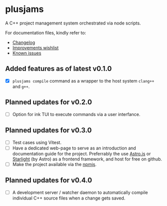# plusjams

A C++ project management system orchestrated via node scripts.

For documentation files, kindly refer to:

- [Changelog](/docs/changelog/CHANGELOG-v0.md)
- [Improvements wishlist](/docs/improvements-wishlist.md)
- [Known issues](/docs/known-issues.md)

<!-- To build or run the application from source, refer to:

- [Running the application in development-mode from source](#running-the-application-in-development-from-source)
- [Building the application for your local machine](#building-the-application) -->

## Added features as of latest v0.1.0

- [x] `plusjams compile` command as a wrapper to the host system `clang++` and `g++`.

## Planned updates for v0.2.0

- [ ] Option for ink TUI to execute commands via a user interfance.

## Planned updates for v0.3.0

- [ ] Test cases using Vitest.
- [ ] Have a dedicated web-page to serve as an introduction and documentation guide for the project. Preferrably the use [Astro.js](https://astro.build/) or [Starlight](https://starlight.astro.build/) (by Astro) as a frontend framework, and host for free on github.
- [ ] Make the project available via the [npmjs](https://www.npmjs.com/).

## Planned updates for v0.4.0

- [ ] A development server / watcher daemon to automatically compile individual C++ source files when a change gets saved.

